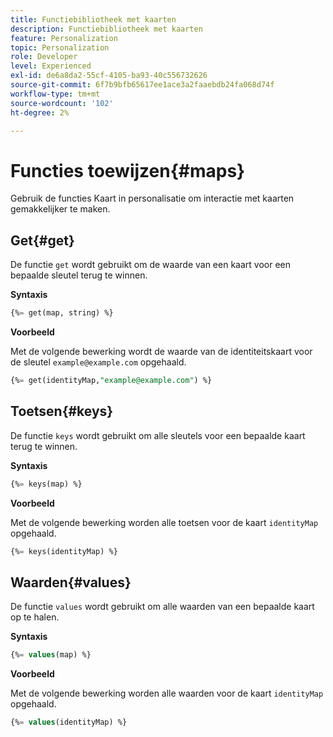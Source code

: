 ```yaml
---
title: Functiebibliotheek met kaarten
description: Functiebibliotheek met kaarten
feature: Personalization
topic: Personalization
role: Developer
level: Experienced
exl-id: de6a8da2-55cf-4105-ba93-40c556732626
source-git-commit: 6f7b9bfb65617ee1ace3a2faaebdb24fa068d74f
workflow-type: tm+mt
source-wordcount: '102'
ht-degree: 2%

---
```


# Functies toewijzen{#maps}

Gebruik de functies Kaart in personalisatie om interactie met kaarten gemakkelijker te maken.

## Get{#get}

De functie `get` wordt gebruikt om de waarde van een kaart voor een bepaalde sleutel terug te winnen.

**Syntaxis**

```sql
{%= get(map, string) %}
```

**Voorbeeld**

Met de volgende bewerking wordt de waarde van de identiteitskaart voor de sleutel `example@example.com` opgehaald.

```sql
{%= get(identityMap,"example@example.com") %}
```

## Toetsen{#keys}

De functie `keys` wordt gebruikt om alle sleutels voor een bepaalde kaart terug te winnen.

**Syntaxis**

```sql
{%= keys(map) %}
```

**Voorbeeld**

Met de volgende bewerking worden alle toetsen voor de kaart `identityMap` opgehaald.

```sql
{%= keys(identityMap) %}
```

## Waarden{#values}

De functie `values` wordt gebruikt om alle waarden van een bepaalde kaart op te halen.

**Syntaxis**

```sql
{%= values(map) %}
```

**Voorbeeld**

Met de volgende bewerking worden alle waarden voor de kaart `identityMap` opgehaald.

```sql
{%= values(identityMap) %}
```
